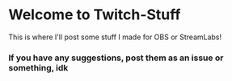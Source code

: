 # Welcome to Twitch-Stuff

This is where I'll post some stuff I made for OBS or StreamLabs!

### If you have any suggestions, post them as an issue or something, idk

